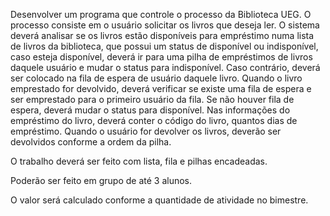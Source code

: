 Desenvolver um programa que controle o processo da Biblioteca UEG. O processo consiste em o usuário solicitar os livros que deseja ler. O sistema deverá analisar se os livros estão disponíveis para empréstimo numa lista de livros da biblioteca, que possui um status de disponível ou indisponível, caso esteja disponível, deverá ir para uma pilha de empréstimos de livros daquele usuário e mudar o status para indisponível. Caso contrário, deverá ser colocado na fila de espera de usuário daquele livro. Quando o livro emprestado for devolvido, deverá verificar se existe uma fila de espera e ser emprestado para o primeiro usuário da fila. Se não houver fila de espera, deverá mudar o status para disponível. Nas informações do empréstimo do livro, deverá conter o código do livro, quantos dias de empréstimo. Quando o usuário for devolver os livros, deverão ser devolvidos conforme a ordem da pilha. 

O trabalho deverá ser feito com lista, fila e pilhas encadeadas.

Poderão ser feito em grupo de até 3 alunos.

O valor será calculado conforme a quantidade de atividade no bimestre.
